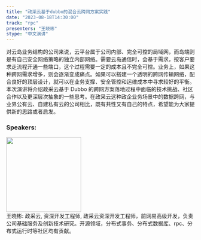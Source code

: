 ```yaml
---
title: "政采云基于dubbo的混合云跨网方案实践"
date: "2023-08-18T14:30:00" 
track: "rpc"
presenters: "王晓彬"
stype: "中文演讲"
---
```

对云岛业务结构的公司来说，云平台属于公司内部、完全可控的局域网，而岛端则是有自己安全网络策略的独立内部网络。需要云岛通信时，会基于需求，按客户要求走流程开通一些端口，这个过程需要一定的成本且不完全可控。业务上，如果这种跨网需求增多，则会逐渐变成痛点。如果可以搭建一个透明的跨网传输网络，配合良好的顶层设计，就可以在业务支撑、安全管控和运维成本中寻求较好的平衡。本次演讲将介绍政采云基于 Dubbo 的跨网方案落地过程中面临的技术挑战、社区合作以及更深层次抽象的一些思考。在政采云这种政企业务场景中的数据跨网，与业界公有云、自建私有云的公司相比，既有共性又有自己的特点，希望能为大家提供新的思路或者启发。
 ### Speakers: 
 <img src="https://img.bagevent.com/resource/20230602/2230564860.jpg" width="200" /><br>王晓彬: 政采云, 资深开发工程师, 政采云资深开发工程师，前网易高级开发，负责公司基础服务及创新技术研究。开源领域，分布式事务、分布式数据库、rpc、分布式运行时等社区均有贡献。
 <br><br>